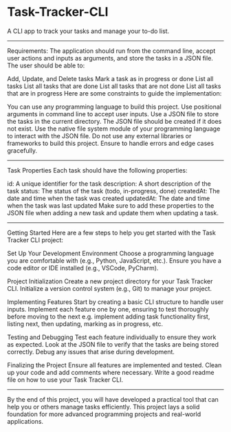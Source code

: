 # Task-Tracker-CLI
A CLI app to track your tasks and manage your to-do list.

*********************************************************************************************************************************************************************************************************************

Requirements:
The application should run from the command line, accept user actions and inputs as arguments, and store the tasks in a JSON file. The user should be able to:

Add, Update, and Delete tasks
Mark a task as in progress or done
List all tasks
List all tasks that are done
List all tasks that are not done
List all tasks that are in progress
Here are some constraints to guide the implementation:

You can use any programming language to build this project.
Use positional arguments in command line to accept user inputs.
Use a JSON file to store the tasks in the current directory.
The JSON file should be created if it does not exist.
Use the native file system module of your programming language to interact with the JSON file.
Do not use any external libraries or frameworks to build this project.
Ensure to handle errors and edge cases gracefully.

*********************************************************************************************************************************************************************************************************************

Task Properties
Each task should have the following properties:

id: A unique identifier for the task
description: A short description of the task
status: The status of the task (todo, in-progress, done)
createdAt: The date and time when the task was created
updatedAt: The date and time when the task was last updated
Make sure to add these properties to the JSON file when adding a new task and update them when updating a task.

*********************************************************************************************************************************************************************************************************************

Getting Started
Here are a few steps to help you get started with the Task Tracker CLI project:

Set Up Your Development Environment
Choose a programming language you are comfortable with (e.g., Python, JavaScript, etc.).
Ensure you have a code editor or IDE installed (e.g., VSCode, PyCharm).

Project Initialization
Create a new project directory for your Task Tracker CLI.
Initialize a version control system (e.g., Git) to manage your project.

Implementing Features
Start by creating a basic CLI structure to handle user inputs.
Implement each feature one by one, ensuring to test thoroughly before moving to the next e.g. implement adding task functionality first, listing next, then updating, marking as in progress, etc.

Testing and Debugging
Test each feature individually to ensure they work as expected. Look at the JSON file to verify that the tasks are being stored correctly.
Debug any issues that arise during development.

Finalizing the Project
Ensure all features are implemented and tested.
Clean up your code and add comments where necessary.
Write a good readme file on how to use your Task Tracker CLI.

*********************************************************************************************************************************************************************************************************************


By the end of this project, you will have developed a practical tool that can help you or others manage tasks efficiently. This project lays a solid foundation for more advanced programming projects and 
real-world applications.
